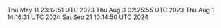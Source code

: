 
Thu May 11 23:12:51 UTC 2023
Thu Aug  3 02:25:55 UTC 2023
Thu Aug  1 14:16:31 UTC 2024
Sat Sep 21 10:14:50 UTC 2024
